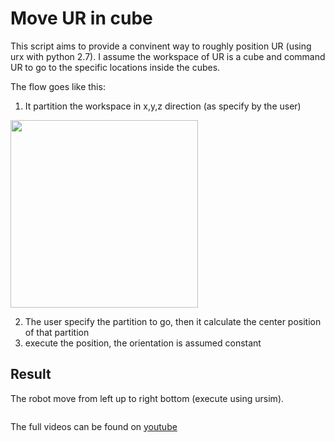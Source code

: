 # Move UR in cube

This script aims to provide a convinent way to roughly position UR (using urx with python 2.7).
I assume the workspace of UR is a cube and command UR to go to the specific locations inside the cubes.

The flow goes like this:
1. It partition the workspace in x,y,z direction (as specify by the user)

<img src="https://github.com/maggielovedd/move_ur_in_cube/blob/main/doc/partition.png" width="300" alt="">

2. The user specify the partition to go, then it calculate the center position of that partition
3. execute the position, the orientation is assumed constant


## Result

The robot move from left up to right bottom (execute using ursim).

<img src="https://github.com/maggielovedd/move_ur_in_cube/blob/main/doc/mic.gif" alt="">

The full videos can be found on [youtube](https://youtu.be/joxHA418XJI)
